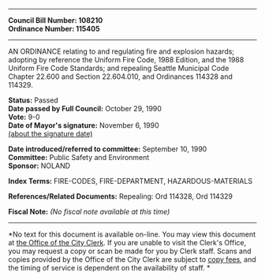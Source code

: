 * * * * *  
  
**Council Bill Number: [](#h0)[](#h2)108210**   
**Ordinance Number: 115405**  
  
* * * * *  
  
AN ORDINANCE relating to and regulating fire and explosion hazards; adopting by reference the Uniform Fire Code, 1988 Edition, and the 1988 Uniform Fire Code Standards; and repealing Seattle Municipal Code Chapter 22.600 and Section 22.604.010, and Ordinances 114328 and 114329.  
  
**Status:** Passed   
**Date passed by Full Council:** October 29, 1990   
**Vote:** 9-0   
**Date of Mayor's signature:** November 6, 1990   
[(about the signature date)](/~public/approvaldate.htm)   
  
  
**Date introduced/referred to committee:** September 10, 1990   
**Committee:** Public Safety and Environment   
**Sponsor:** NOLAND   
  
**Index Terms:** FIRE-CODES, FIRE-DEPARTMENT, HAZARDOUS-MATERIALS  
  
**References/Related Documents:** Repealing: Ord 114328, Ord 114329  
  
**Fiscal Note:** *(No fiscal note available at this time)*  
  
* * * * *  
  
*No text for this document is available on-line. You may view this document at [the Office of the City Clerk](http://www.seattle.gov/leg/clerk/contactUs.htm). If you are unable to visit the Clerk's Office, you may request a copy or scan be made for you by Clerk staff. Scans and copies provided by the Office of the City Clerk are subject to [copy fees](http://clerk.seattle.gov/~public/clerkfees.htm), and the timing of service is dependent on the availability of staff. *  
  
  
